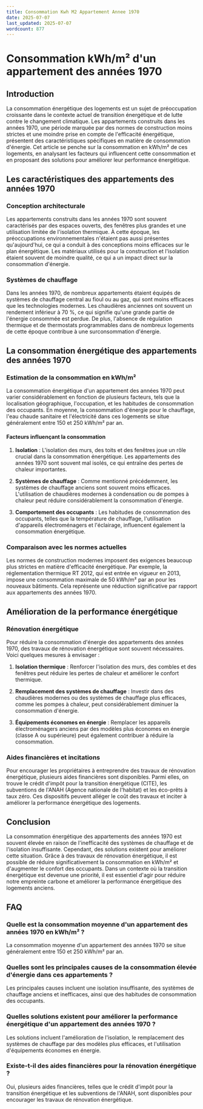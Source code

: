 ```yaml
---
title: Consommation Kwh M2 Appartement Annee 1970
date: 2025-07-07
last_updated: 2025-07-07
wordcount: 877
---
```


# Consommation kWh/m² d'un appartement des années 1970

## Introduction

La consommation énergétique des logements est un sujet de préoccupation croissante dans le contexte actuel de transition énergétique et de lutte contre le changement climatique. Les appartements construits dans les années 1970, une période marquée par des normes de construction moins strictes et une moindre prise en compte de l'efficacité énergétique, présentent des caractéristiques spécifiques en matière de consommation d'énergie. Cet article se penche sur la consommation en kWh/m² de ces logements, en analysant les facteurs qui influencent cette consommation et en proposant des solutions pour améliorer leur performance énergétique.

## Les caractéristiques des appartements des années 1970

### Conception architecturale

Les appartements construits dans les années 1970 sont souvent caractérisés par des espaces ouverts, des fenêtres plus grandes et une utilisation limitée de l'isolation thermique. À cette époque, les préoccupations environnementales n'étaient pas aussi présentes qu'aujourd'hui, ce qui a conduit à des conceptions moins efficaces sur le plan énergétique. Les matériaux utilisés pour la construction et l'isolation étaient souvent de moindre qualité, ce qui a un impact direct sur la consommation d'énergie.

### Systèmes de chauffage

Dans les années 1970, de nombreux appartements étaient équipés de systèmes de chauffage central au fioul ou au gaz, qui sont moins efficaces que les technologies modernes. Les chaudières anciennes ont souvent un rendement inférieur à 70 %, ce qui signifie qu'une grande partie de l'énergie consommée est perdue. De plus, l'absence de régulation thermique et de thermostats programmables dans de nombreux logements de cette époque contribue à une surconsommation d'énergie.

## La consommation énergétique des appartements des années 1970

### Estimation de la consommation en kWh/m²

La consommation énergétique d'un appartement des années 1970 peut varier considérablement en fonction de plusieurs facteurs, tels que la localisation géographique, l'occupation, et les habitudes de consommation des occupants. En moyenne, la consommation d'énergie pour le chauffage, l'eau chaude sanitaire et l'électricité dans ces logements se situe généralement entre 150 et 250 kWh/m² par an. 

#### Facteurs influençant la consommation

1. **Isolation** : L'isolation des murs, des toits et des fenêtres joue un rôle crucial dans la consommation énergétique. Les appartements des années 1970 sont souvent mal isolés, ce qui entraîne des pertes de chaleur importantes.

2. **Systèmes de chauffage** : Comme mentionné précédemment, les systèmes de chauffage anciens sont souvent moins efficaces. L'utilisation de chaudières modernes à condensation ou de pompes à chaleur peut réduire considérablement la consommation d'énergie.

3. **Comportement des occupants** : Les habitudes de consommation des occupants, telles que la température de chauffage, l'utilisation d'appareils électroménagers et l'éclairage, influencent également la consommation énergétique.

### Comparaison avec les normes actuelles

Les normes de construction modernes imposent des exigences beaucoup plus strictes en matière d'efficacité énergétique. Par exemple, la réglementation thermique RT 2012, qui est entrée en vigueur en 2013, impose une consommation maximale de 50 kWh/m² par an pour les nouveaux bâtiments. Cela représente une réduction significative par rapport aux appartements des années 1970. 

## Amélioration de la performance énergétique

### Rénovation énergétique

Pour réduire la consommation d'énergie des appartements des années 1970, des travaux de rénovation énergétique sont souvent nécessaires. Voici quelques mesures à envisager :

1. **Isolation thermique** : Renforcer l'isolation des murs, des combles et des fenêtres peut réduire les pertes de chaleur et améliorer le confort thermique.

2. **Remplacement des systèmes de chauffage** : Investir dans des chaudières modernes ou des systèmes de chauffage plus efficaces, comme les pompes à chaleur, peut considérablement diminuer la consommation d'énergie.

3. **Équipements économes en énergie** : Remplacer les appareils électroménagers anciens par des modèles plus économes en énergie (classe A ou supérieure) peut également contribuer à réduire la consommation.

### Aides financières et incitations

Pour encourager les propriétaires à entreprendre des travaux de rénovation énergétique, plusieurs aides financières sont disponibles. Parmi elles, on trouve le crédit d'impôt pour la transition énergétique (CITE), les subventions de l'ANAH (Agence nationale de l'habitat) et les éco-prêts à taux zéro. Ces dispositifs peuvent alléger le coût des travaux et inciter à améliorer la performance énergétique des logements.

## Conclusion

La consommation énergétique des appartements des années 1970 est souvent élevée en raison de l'inefficacité des systèmes de chauffage et de l'isolation insuffisante. Cependant, des solutions existent pour améliorer cette situation. Grâce à des travaux de rénovation énergétique, il est possible de réduire significativement la consommation en kWh/m² et d'augmenter le confort des occupants. Dans un contexte où la transition énergétique est devenue une priorité, il est essentiel d'agir pour réduire notre empreinte carbone et améliorer la performance énergétique des logements anciens.

## FAQ

### Quelle est la consommation moyenne d'un appartement des années 1970 en kWh/m² ?

La consommation moyenne d'un appartement des années 1970 se situe généralement entre 150 et 250 kWh/m² par an.

### Quelles sont les principales causes de la consommation élevée d'énergie dans ces appartements ?

Les principales causes incluent une isolation insuffisante, des systèmes de chauffage anciens et inefficaces, ainsi que des habitudes de consommation des occupants.

### Quelles solutions existent pour améliorer la performance énergétique d'un appartement des années 1970 ?

Les solutions incluent l'amélioration de l'isolation, le remplacement des systèmes de chauffage par des modèles plus efficaces, et l'utilisation d'équipements économes en énergie.

### Existe-t-il des aides financières pour la rénovation énergétique ?

Oui, plusieurs aides financières, telles que le crédit d'impôt pour la transition énergétique et les subventions de l'ANAH, sont disponibles pour encourager les travaux de rénovation énergétique.